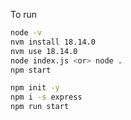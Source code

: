 To run 
```bash
node -v 
nvm install 18.14.0
nvm use 18.14.0
node index.js <or> node .
npm start
```
```bash
npm init -y
npm i -s express
npm run start

```